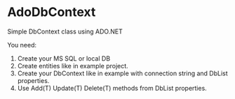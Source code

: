 # AdoDbContext
Simple DbContext class using ADO.NET

You need:<br/> 
1. Create your MS SQL or local DB<br/> 
2. Create entities like in example project.<br/>  
3. Create your DbContext like in example with connection string and DbList<T> properties.<br/> 
4. Use Add(T) Update(T) Delete(T) methods from DbList<T> properties.
